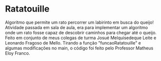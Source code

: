 # Ratatouille
Algoritmo que permite um rato percorrer um labirinto em busca do queijo!
Atividade passada em sala de aula, era para implementar um algoritmo onde um rato fosse capaz de descobrir caminhos para chegar até o queijo.
Feito em conjunto de meus colegas de turma Josué Melquisedeque Leite e Leonardo Fragoso de Mello.
Tirando a função "funcaoRatatouille" e algumas modificações no main, o código foi feito pelo Professor Matheus Eloy Franco.
